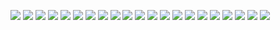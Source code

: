 ![](https://github.com/275207513/tq123.xyz/blob/master/png/0.png)
![](https://github.com/275207513/tq123.xyz/blob/master/png/1.png)
![](https://github.com/275207513/tq123.xyz/blob/master/png/2.png)
![](https://github.com/275207513/tq123.xyz/blob/master/png/3.png)
![](https://github.com/275207513/tq123.xyz/blob/master/png/4.png)
![](https://github.com/275207513/tq123.xyz/blob/master/png/5.png)
![](https://github.com/275207513/tq123.xyz/blob/master/png/6.png)
![](https://github.com/275207513/tq123.xyz/blob/master/png/7.png)
![](https://github.com/275207513/tq123.xyz/blob/master/png/8.png)
![](https://github.com/275207513/tq123.xyz/blob/master/png/9.png)
![](https://github.com/275207513/tq123.xyz/blob/master/png/10.png)
![](https://github.com/275207513/tq123.xyz/blob/master/png/11.png)
![](https://github.com/275207513/tq123.xyz/blob/master/png/12.png)
![](https://github.com/275207513/tq123.xyz/blob/master/png/13.png)
![](https://github.com/275207513/tq123.xyz/blob/master/png/14.png)
![](https://github.com/275207513/tq123.xyz/blob/master/png/15.png)
![](https://github.com/275207513/tq123.xyz/blob/master/png/16.png)
![](https://github.com/275207513/tq123.xyz/blob/master/png/17.png)
![](https://github.com/275207513/tq123.xyz/blob/master/png/18.png)
![](https://github.com/275207513/tq123.xyz/blob/master/png/19.png)
![](https://github.com/275207513/tq123.xyz/blob/master/png/20.png)
